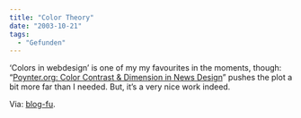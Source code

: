 ```yaml
---
title: "Color Theory"
date: "2003-10-21"
tags:
  - "Gefunden"
---
```


‘Colors in webdesign’ is one of my my favourites in the moments, though: “[Poynter.org: Color Contrast & Dimension in News Design](http://poynterextra.org/cp/index.html "Poynter.org: Color Contrast & Dimension in News Design")” pushes the plot a bit more far than I needed. But, it’s a very nice work indeed.

Via: [blog-fu](http://www.simiandesign.com/blog-fu/2003/10/001788.cfm#001788).
